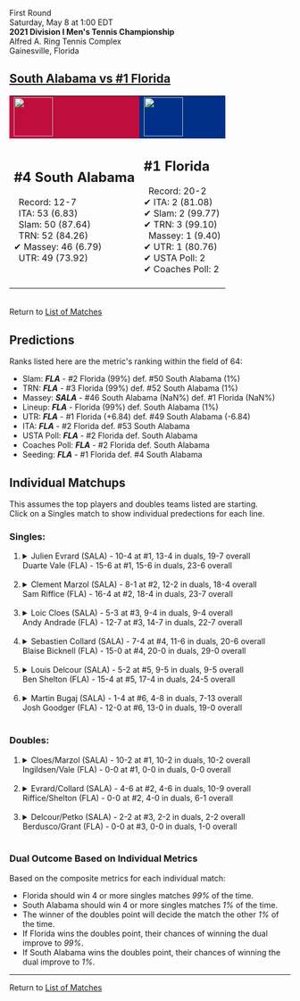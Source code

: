 First Round  
Saturday, May 8 at 1:00 EDT  
**2021 Division I Men's Tennis Championship**  
Alfred A. Ring Tennis Complex  
Gainesville, Florida  
## [South Alabama vs #1 Florida](https://www.ncaa.com/game/5833370)  

<table><tr style="background-color: #d9d9d9 !important"><td style="background-color: #BF0D3E !important"><img src="https://www.ncaa.com/sites/default/files/images/logos/schools/s/south-ala.70.png" width="70" height="70" /></td><td style="background-color: #003087 !important"><img src="https://www.ncaa.com/sites/default/files/images/logos/schools/f/florida.70.png" width="70" height="70" /></td></tr><tr>
<td>  

<h2>#4 South Alabama</h2>  
&nbsp; Record: 12-7<br>  
&nbsp; ITA: 53 (6.83)<br>  
&nbsp; Slam: 50 (87.64)<br>  
&nbsp; TRN: 52 (84.26)<br>  
&#10004; Massey: 46 (6.79)<br>  
&nbsp; UTR: 49 (73.92)<br>  
<br>  

</td>
<td>  

<h2>#1 Florida</h2>  
&nbsp; Record: 20-2<br>  
&#10004; ITA: 2 (81.08)<br>  
&#10004; Slam: 2 (99.77)<br>  
&#10004; TRN: 3 (99.10)<br>  
&nbsp; Massey: 1 (9.40)<br>  
&#10004; UTR: 1 (80.76)<br>  
&#10004; USTA Poll: 2<br>  
&#10004; Coaches Poll: 2<br>  
<br>  

</td>
</tr></table>  


<br>Return to [List of Matches](../index.md)  

## Predictions  

Ranks listed here are the metric's ranking within the field of 64:  
- Slam: ***FLA*** - #2 Florida (99%) def. #50 South Alabama (1%)  
- TRN: ***FLA*** - #3 Florida (99%) def. #52 South Alabama (1%)  
- Massey: ***SALA*** - #46 South Alabama (NaN%) def. #1 Florida (NaN%)  
- Lineup: ***FLA*** - Florida (99%) def. South Alabama (1%)  
- UTR: ***FLA*** - #1 Florida (+6.84) def. #49 South Alabama (-6.84)  
- ITA: ***FLA*** - #2 Florida def. #53 South Alabama  
- USTA Poll: ***FLA*** - #2 Florida def. South Alabama  
- Coaches Poll: ***FLA*** - #2 Florida def. South Alabama  
- Seeding: ***FLA*** - #1 Florida def. #4 South Alabama  

## Individual Matchups  
This assumes the top players and doubles teams listed are starting.  
Click on a Singles match to show individual predections for each line.  

### Singles:  

<ol>
<li><details>
<summary markdown="span">Julien Evrard (SALA) - 10-4 at #1, 13-4 in duals, 19-7 overall<br>Duarte Vale (FLA) - 15-6 at #1, 15-6 in duals, 23-6 overall</summary>
<h4>Predictions</h4><ul>
<li>Composite: <b><i>FLA</i></b> - Vale (92%) def. Evrard (8%)</li>  
<li>Slam: <b><i>FLA</i></b> - Vale (92%) def. Evrard (8%)</li>  
<li>TRN: <b><i>FLA</i></b> - Vale (92%) def. Evrard (8%)</li>  
<li>Massey: <b><i>SALA</i></b> - Evrard (NaN%) def. Vale (NaN%)</li>  
<li>UTR: <b><i>FLA</i></b> - Vale (90%) def. Evrard (10%)</li>  
<li>ITA: <b><i>FLA</i></b> - Vale (54.01) def. Evrard (8.29)</li>  
</ul>
</details>&nbsp;</li>
<li><details>
<summary markdown="span">Clement Marzol (SALA) - 8-1 at #2, 12-2 in duals, 18-4 overall<br>Sam Riffice (FLA) - 16-4 at #2, 18-4 in duals, 23-7 overall</summary>
<h4>Predictions</h4><ul>
<li>Composite: <b><i>FLA</i></b> - Riffice (91%) def. Marzol (9%)</li>  
<li>Slam: <b><i>FLA</i></b> - Riffice (90%) def. Marzol (10%)</li>  
<li>TRN: <b><i>FLA</i></b> - Riffice (92%) def. Marzol (8%)</li>  
<li>Massey: <b><i>SALA</i></b> - Marzol (NaN%) def. Riffice (NaN%)</li>  
<li>UTR: <b><i>FLA</i></b> - Riffice (92%) def. Marzol (8%)</li>  
<li>ITA: <b><i>FLA</i></b> - Riffice (49.68) def. Marzol (8.12)</li>  
</ul>
</details>&nbsp;</li>
<li><details>
<summary markdown="span">Loic Cloes (SALA) - 5-3 at #3, 9-4 in duals, 9-4 overall<br>Andy Andrade (FLA) - 12-7 at #3, 14-7 in duals, 22-7 overall</summary>
<h4>Predictions</h4><ul>
<li>Composite: <b><i>FLA</i></b> - Andrade (95%) def. Cloes (5%)</li>  
<li>Slam: <b><i>FLA</i></b> - Andrade (93%) def. Cloes (7%)</li>  
<li>TRN: <b><i>FLA</i></b> - Andrade (96%) def. Cloes (4%)</li>  
<li>Massey: <b><i>SALA</i></b> - Cloes (NaN%) def. Andrade (NaN%)</li>  
<li>UTR: <b><i>FLA</i></b> - Andrade (94%) def. Cloes (6%)</li>  
<li>ITA: <b><i>FLA</i></b> - Andrade (32.71) def. Cloes (2.46)</li>  
</ul>
</details>&nbsp;</li>
<li><details>
<summary markdown="span">Sebastien Collard (SALA) - 7-4 at #4, 11-6 in duals, 20-6 overall<br>Blaise Bicknell (FLA) - 15-0 at #4, 20-0 in duals, 29-0 overall</summary>
<h4>Predictions</h4><ul>
<li>Composite: <b><i>FLA</i></b> - Bicknell (95%) def. Collard (5%)</li>  
<li>Slam: <b><i>FLA</i></b> - Bicknell (94%) def. Collard (6%)</li>  
<li>TRN: <b><i>FLA</i></b> - Bicknell (98%) def. Collard (2%)</li>  
<li>Massey: <b><i>SALA</i></b> - Collard (NaN%) def. Bicknell (NaN%)</li>  
<li>UTR: <b><i>FLA</i></b> - Bicknell (94%) def. Collard (6%)</li>  
<li>ITA: <b><i>FLA</i></b> - Bicknell (15.89) def. Collard (2.43)</li>  
</ul>
</details>&nbsp;</li>
<li><details>
<summary markdown="span">Louis Delcour (SALA) - 5-2 at #5, 9-5 in duals, 9-5 overall<br>Ben Shelton (FLA) - 15-4 at #5, 17-4 in duals, 24-5 overall</summary>
<h4>Predictions</h4><ul>
<li>Composite: <b><i>FLA</i></b> - Shelton (97%) def. Delcour (3%)</li>  
<li>Slam: <b><i>FLA</i></b> - Shelton (96%) def. Delcour (4%)</li>  
<li>TRN: <b><i>FLA</i></b> - Shelton (98%) def. Delcour (2%)</li>  
<li>Massey: <b><i>SALA</i></b> - Delcour (NaN%) def. Shelton (NaN%)</li>  
<li>UTR: <b><i>FLA</i></b> - Shelton (96%) def. Delcour (4%)</li>  
<li>ITA: <b><i>FLA</i></b> - Shelton (3.20) def. Delcour (2.17)</li>  
</ul>
</details>&nbsp;</li>
<li><details>
<summary markdown="span">Martin Bugaj (SALA) - 1-4 at #6, 4-8 in duals, 7-13 overall<br>Josh Goodger (FLA) - 12-0 at #6, 13-0 in duals, 19-0 overall</summary>
<h4>Predictions</h4><ul>
<li>Composite: <b><i>FLA</i></b> - Goodger (99%) def. Bugaj (1%)</li>  
<li>Slam: <b><i>FLA</i></b> - Goodger (99%) def. Bugaj (1%)</li>  
<li>TRN: <b><i>FLA</i></b> - Goodger (99%) def. Bugaj (1%)</li>  
<li>Massey: <b><i>SALA</i></b> - Bugaj (NaN%) def. Goodger (NaN%)</li>  
<li>UTR: <b><i>FLA</i></b> - Goodger (98%) def. Bugaj (2%)</li>  
<li>ITA: <b><i>FLA</i></b> - Goodger (8.31) def. Bugaj (0.00)</li>  
</ul>
</details>&nbsp;</li>
</ol>

### Doubles:  

<ol>
<li><details>
<summary markdown="span">Cloes/Marzol (SALA) - 10-2 at #1, 10-2 in duals, 10-2 overall<br>Ingildsen/Vale (FLA) - 0-0 at #1, 0-0 in duals, 0-0 overall</summary>
<br>Sorry, we don't have any metrics for this match
</details>&nbsp;</li>
<li><details>
<summary markdown="span">Evrard/Collard (SALA) - 4-6 at #2, 4-6 in duals, 10-9 overall<br>Riffice/Shelton (FLA) - 0-0 at #2, 4-0 in duals, 6-1 overall</summary>
<br>Sorry, we don't have any metrics for this match
</details>&nbsp;</li>
<li><details>
<summary markdown="span">Delcour/Petko (SALA) - 2-2 at #3, 2-2 in duals, 2-2 overall<br>Berdusco/Grant (FLA) - 0-0 at #3, 0-0 in duals, 1-0 overall</summary>
<br>Sorry, we don't have any metrics for this match
</details>&nbsp;</li>
</ol>

### Dual Outcome Based on Individual Metrics  
  
Based on the composite metrics for each individual match:  
- Florida should win 4 or more singles matches _99%_ of the time.  
- South Alabama should win 4 or more singles matches _1%_ of the time.  
- The winner of the doubles point will decide the match the other _1%_ of the time.  
- If Florida wins the doubles point, their chances of winning the dual improve to _99%_.  
- If South Alabama wins the doubles point, their chances of winning the dual improve to _1%_.  
  
------

Return to [List of Matches](../index.md)  
